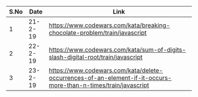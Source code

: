 S.No  | Date    |  Link
----- | ------- |  ---------
  1   | 21-2-19 |  https://www.codewars.com/kata/breaking-chocolate-problem/train/javascript
  2   | 22-2-19 |  https://www.codewars.com/kata/sum-of-digits-slash-digital-root/train/javascript
  3   | 23-2-19 | https://www.codewars.com/kata/delete-occurrences-of-an-element-if-it-occurs-more-than-n-times/train/javascript
  
  